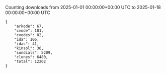 
Counting downloads from 2025-01-01 00:00:00+00:00 UTC to 2025-01-18 00:00:00+00:00 UTC

```
{
    "arkode": 67,
    "cvode": 181,
    "cvodes": 82,
    "ida": 106,
    "idas": 41,
    "kinsol": 36,
    "sundials": 5209,
    "clones": 6480,
    "total": 12202
}
```
